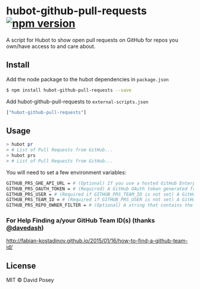 # hubot-github-pull-requests [![npm version](https://badge.fury.io/js/hubot-github-pull-requests.svg)](https://badge.fury.io/js/hubot-github-pull-requests)

A script for Hubot to show open pull requests on GitHub for repos you own/have access to and care about.


## Install

Add the node package to the hubot dependencies in `package.json`

```bash
$ npm install hubot-github-pull-requests --save
```

Add hubot-github-pull-requests to `external-scripts.json`

```javascript
["hubot-github-pull-requests"]
```


## Usage

```bash
> hubot pr
> # List of Pull Requests from GitHub...
> hubot prs
> # List of Pull Requests from GitHub...
```

You will need to set a few environment variables:

```bash
GITHUB_PRS_GHE_API_URL = # (Optional) If you use a hosted GitHub Enterprise server, this is your v3 API URL. (E.g. github.yourdomain.com/api/v3)
GITHUB_PRS_OAUTH_TOKEN = # (Required) A GitHub OAuth token generated from your account.
GITHUB_PRS_USER = # (Required if GITHUB_PRS_TEAM_ID is not set) A GitHub username.
GITHUB_PRS_TEAM_ID = # (Required if GITHUB_PRS_USER is not set) A GitHub Team ID returned from GitHub's API. Takes precendence over GITHUB_PRS_USER.
GITHUB_PRS_REPO_OWNER_FILTER = # (Optional) A string that contains the names of users you'd like to filter by. (Helpful when you have a lot of forks on your repos that you don't care about.)
```

### For Help Finding a/your GitHub Team ID(s) (thanks [@davedash](https://github.com/davedash))
http://fabian-kostadinov.github.io/2015/01/16/how-to-find-a-github-team-id/

## License

MIT © David Posey

